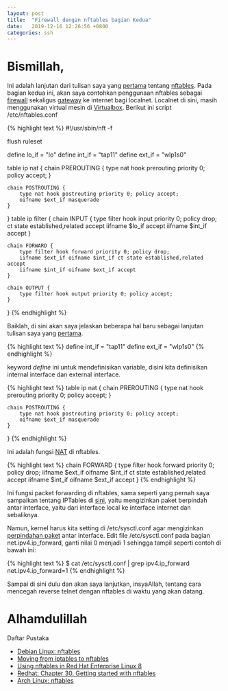 ```yaml
---
layout: post
title:  "Firewall dengan nftables bagian Kedua"
date:   2019-12-16 12:26:56 +0800
categories: ssh
---
```


# Bismillah,

Ini adalah lanjutan dari tulisan saya yang
[pertama](https://www.muntaza.id/nftables/2019/12/15/nftables-01.html)
tentang [nftables](https://wiki.nftables.org/wiki-nftables/index.php/Main_Page).
Pada bagian kedua ini, akan
saya contohkan penggunaan nftables sebagai
[firewall](https://en.wikipedia.org/wiki/Firewall_(computing)) sekaligus
[gateway](https://en.wikipedia.org/wiki/Router_(computing))
ke internet bagi localnet. Localnet di sini, masih menggunakan
virtual mesin di
[Virtualbox](https://www.muntaza.id/virtualbox/2019/12/01/virtualbox-internet.html).
Berikut ini script
/etc/nftables.conf

{% highlight text %}
#!/usr/sbin/nft -f

flush ruleset

define lo_if  = "lo"
define int_if = "tap11"
define ext_if = "wlp1s0"

table ip nat {
	chain PREROUTING {
		type nat hook prerouting priority 0; policy accept;
	}

	chain POSTROUTING {
		type nat hook postrouting priority 0; policy accept;
		oifname $ext_if masquerade
	}
}
table ip filter {
	chain INPUT {
		type filter hook input priority 0; policy drop;
		ct state established,related accept
		iifname $lo_if accept
		iifname $int_if accept
	}

	chain FORWARD {
		type filter hook forward priority 0; policy drop;
		iifname $ext_if oifname $int_if ct state established,related accept
		iifname $int_if oifname $ext_if accept
	}

	chain OUTPUT {
		type filter hook output priority 0; policy accept;
	}
}
{% endhighlight %}

Baiklah, di sini akan saya jelaskan beberapa hal baru sebagai lanjutan
tulisan saya yang [pertama](https://www.muntaza.id/nftables/2019/12/15/nftables-01.html).

{% highlight text %}
define int_if = "tap11"
define ext_if = "wlp1s0"
{% endhighlight %}

keyword *define* ini untuk mendefinisikan variable, disini kita definisikan
internal interface dan external interface.

{% highlight text %}
table ip nat {
	chain PREROUTING {
		type nat hook prerouting priority 0; policy accept;
	}

	chain POSTROUTING {
		type nat hook postrouting priority 0; policy accept;
		oifname $ext_if masquerade
	}
}
{% endhighlight %}

Ini adalah fungsi [NAT](https://en.wikipedia.org/wiki/Network_address_translation)
di nftables.

{% highlight text %}
	chain FORWARD {
		type filter hook forward priority 0; policy drop;
		iifname $ext_if oifname $int_if ct state established,related accept
		iifname $int_if oifname $ext_if accept
	}
{% endhighlight %}

Ini fungsi packet forwarding di nftables, sama seperti yang pernah
saya sampaikan tentang IPTables di
[sini](https://www.muntaza.id/virtualbox/2019/12/01/virtualbox-internet.html),
yaitu mengizinkan paket berpindah antar interface, yaitu dari
interface local ke interface internet dan sebaliknya.

Namun, kernel harus kita setting
di /etc/sysctl.conf agar mengizinkan
[perpindahan paket](https://unix.stackexchange.com/questions/14056/what-is-kernel-ip-forwarding)
 antar interface.
Edit file /etc/sysctl.conf pada bagian net.ipv4.ip_forward, ganti nilai
0 menjadi 1 sehingga tampil seperti contoh di bawah ini:

{% highlight text %}
$ cat /etc/sysctl.conf | grep ipv4.ip_forward
net.ipv4.ip_forward=1
{% endhighlight %}


Sampai di sini dulu dan akan saya lanjutkan, insyaAllah, tentang
cara mencegah reverse telnet dengan nftables di waktu yang akan datang.

# Alhamdulillah


Daftar Pustaka
- [Debian Linux: nftables](https://wiki.debian.org/nftables)
- [Moving from iptables to nftables](https://wiki.nftables.org/wiki-nftables/index.php/Moving_from_iptables_to_nftables)
- [Using nftables in Red Hat Enterprise Linux 8](https://www.redhat.com/en/blog/using-nftables-red-hat-enterprise-linux-8)
- [Redhat: Chapter 30. Getting started with nftables](https://access.redhat.com/documentation/en-us/red_hat_enterprise_linux/8/html/configuring_and_managing_networking/getting-started-with-nftables_configuring-and-managing-networking)
- [Arch Linux: nftables](https://wiki.archlinux.org/index.php/Nftables)
